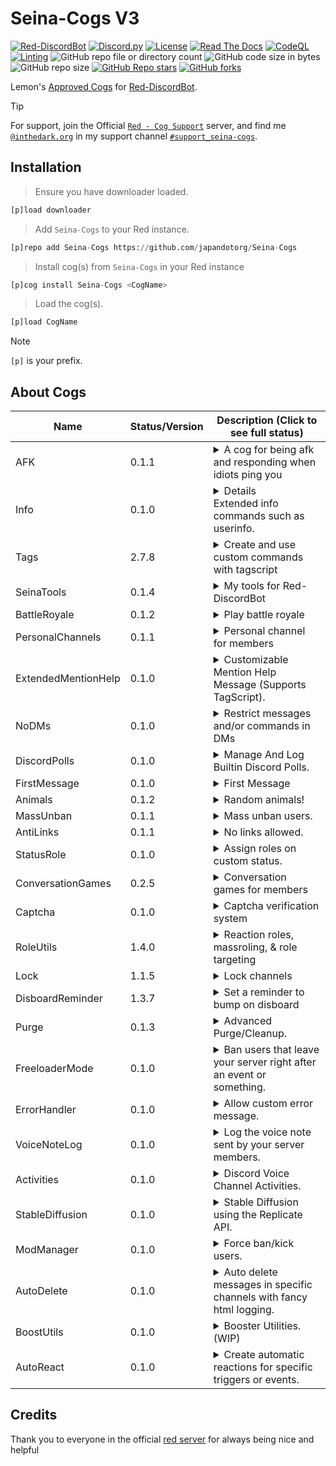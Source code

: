 # Seina-Cogs V3

[![Red-DiscordBot](https://img.shields.io/badge/Red--DiscordBot-V3-red.svg)](https://github.com/Cog-Creators/Red-DiscordBot) [![Discord.py](https://img.shields.io/badge/Discord.py-rewrite-blue.svg)](https://github.com/Rapptz/discord.py/tree/rewrite) [![License](https://img.shields.io/badge/License-MIT-blue)](https://github.com/japandotorg/Seina-Cogs/blob/main/LICENSE)
[![Read The Docs](https://img.shields.io/readthedocs/seina-cogs)](https://seina-cogs.readthedocs.io/en/latest/) [![CodeQL](https://github.com/japandotorg/Seina-Cogs/actions/workflows/codeql-analysis.yml/badge.svg)](https://github.com/japandotorg/Seina-Cogs/blob/main/.github/workflows/codeql-analysis.yml) [![Linting](https://github.com/japandotorg/Seina-Cogs/actions/workflows/tests.yml/badge.svg)](https://github.com/japandotorg/Seina-Cogs/blob/main/.github/workflows/tests.yml) 
![GitHub repo file or directory count](https://img.shields.io/github/directory-file-count/japandotorg/Seina-Cogs) ![GitHub code size in bytes](https://img.shields.io/github/languages/code-size/japandotorg/Seina-Cogs) ![GitHub repo size](https://img.shields.io/github/repo-size/japandotorg/Seina-Cogs)
[![GitHub Repo stars](https://img.shields.io/github/stars/japandotorg/Seina-Cogs?style=plastic&color=%23696969)](https://github.com/japandotorg/Seina-Cogs/stargazers) [![GitHub forks](https://img.shields.io/github/forks/japandotorg/Seina-Cogs?style=plastic&color=%23696969)](https://github.com/japandotorg/Seina-Cogs/forks)

Lemon's [Approved Cogs](https://cogboard.discord.red/t/approved-seina-cogs/1199) for [Red-DiscordBot](https://github.com/Cog-Creators/Red-DiscordBot/).


> [!TIP]
> For support, join the Official [`Red - Cog Support`](https://discord.gg/GET4DVk) server, and find me [`@inthedark.org`](https://discordapp.com/users/759180080328081450) in my support channel [`#support_seina-cogs`](https://discord.com/channels/240154543684321280/1166073721056931890).


## Installation

> Ensure you have downloader loaded.
```py
[p]load downloader
```

> Add `Seina-Cogs` to your Red instance.
```py
[p]repo add Seina-Cogs https://github.com/japandotorg/Seina-Cogs
```

> Install cog(s) from `Seina-Cogs` in your Red instance
```py
[p]cog install Seina-Cogs <CogName>
```

> Load the cog(s).
```py
[p]load CogName
```

> [!NOTE]
> `[p]` is your prefix.


## About Cogs
| Name        | Status/Version   | Description (Click to see full status)                                                                                           |
|-------------|------------------|----------------------------------------------------------------------------------------------------------------------------------|
| AFK         | 0.1.1            | <details>Away From Keyboard<summary>A cog for being afk and responding when idiots ping you</summary></details>                  |
| Info        | 0.1.0            | <details>Extended info commands.</details><summary>Extended info commands such as userinfo.</summary>                            |
| Tags        | 2.7.8            | <details>Create and use Tags<summary>Create and use custom commands with tagscript</summary></details>                           |
| SeinaTools  | 0.1.4            | <details><summary>My tools for Red-DiscordBot</summary>Some cool utility tools for Red-DiscordBot</details>                      |
| BattleRoyale| 0.1.2            | <details><summary>Play battle royale</summary>Play battle royale with your friends or join automated matches</details>           |
| PersonalChannels | 0.1.1       | <details><summary>Personal channel for members</summary>Personal channel for members</details>                                   |
| ExtendedMentionHelp | 0.1.0    | <details><summary>Customizable Mention Help Message (Supports TagScript).</summary>Set a custom message to be sent on bot mention (Supports TagScript).</details>                           |
| NoDMs       | 0.1.0            | <details><summary>Restrict messages and/or commands in DMs</summary>Restrict messages or any commands in DMs from others, with various configuration settings.</details> |
| DiscordPolls | 0.1.0           | <details><summary>Manage And Log Builtin Discord Polls.</summary>Manage and also configure logging for the builtin Discord Polls.</details> |
| FirstMessage| 0.1.0            | <details><summary>First Message</summary>A simple cog for jump to first message of a channel.</details>                          |
| Animals     | 0.1.2            | <details><summary>Random animals!</summary>Random animal images & facts</details>                                                |
| MassUnban   | 0.1.1            | <details><summary>Mass unban users.</summary>Mass unban users by the ban reason used</details>                                   |
| AntiLinks   | 0.1.1            | <details><summary>No links allowed.</summary>Removes all links in specified channels, with the ability to whitelist roles.</details> |
| StatusRole  | 0.1.0            | <details><summary>Assign roles on custom status.</summary>Assign roles to users for the duration in which they have certain custom statuses <details> |
| ConversationGames | 0.2.5      | <details><summary>Conversation games for members</summary>Conversation games for members</details>                         |
| Captcha     | 0.1.0            | <details><summary>Captcha verification system</summary>Captcha verification system</details>                                     |
| RoleUtils   | 1.4.0            | <details><summary>Reaction roles, massroling, & role targeting</summary>Reaction roles, massrolin & role targeting</details>     |
| Lock        | 1.1.5            | <details><summary>Lock channels</summary>Lock channels or the whole server</details>                                             |
| DisboardReminder | 1.3.7       | <details><summary>Set a reminder to bump on disboard</summary>Set a reminder to bump on disboard</details>                  |
| Purge       | 0.1.3            | <details><summary>Advanced Purge/Cleanup.</summary>Purge (deleted) messages that meet a criteria.</details>                      |
| FreeloaderMode | 0.1.0         | <details><summary>Ban users that leave your server right after an event or something.</summary>Ban freeloaders who leave your server right after an event or something.</details> |
| ErrorHandler | 0.1.0           | <details><summary>Allow custom error message.</summary>Adds ability to replace the output of the bots error handler when CommandInvokeError is raised, all other errors get handled by the old handler.</details> |
| VoiceNoteLog | 0.1.0           | <details><summary>Log the voice note sent by your server members.</summary>Log voice notes sent by your server members.</details> | 
| Activities  | 0.1.0            | <details><summary>Discord Voice Channel Activities.</summary>Discord Voice Channel Activities.</details>                         |
| StableDiffusion | 0.1.0        | <details><summary>Stable Diffusion using the Replicate API.</summary>Stable Diffusion using the Replicate API.</details>        |
| ModManager  | 0.1.0 | <details><summary>Force ban/kick users.</summary>Force ban/kick users so that they stay in the ban/kick list even if someone tries to manually unban them.</details>  |
| AutoDelete  | 0.1.0 | <details><summary>Auto delete messages in specific channels with fancy html logging.</summary>Auto delete messages in specific channels with fancy html logging.</details>  |
| BoostUtils  | 0.1.0 | <details><summary>Booster Utilities. (WIP)</summary>Various nitro boosting utilities. (WORK IN PROGRESS)</details>                          |
| AutoReact   | 0.1.0 | <details><summary>Create automatic reactions for specific triggers or events.</summary>Create automatic reactions for specific triggers or events.</details>  |


## Credits
Thank you to everyone in the official [red server](https://discord.gg/red) for always being nice and helpful

